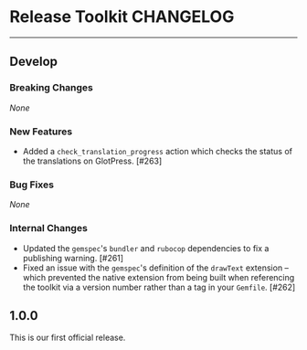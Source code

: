 # Release Toolkit CHANGELOG

---

## Develop

### Breaking Changes

_None_

### New Features

* Added a `check_translation_progress` action which checks the status of the translations on GlotPress. [#263]

### Bug Fixes

_None_

### Internal Changes

* Updated the `gemspec`'s `bundler` and `rubocop` dependencies to fix a publishing warning. [#261]
* Fixed an issue with the `gemspec`'s definition of the `drawText` extension – which prevented the native extension from being built when referencing the toolkit via a version number rather than a tag in your `Gemfile`. [#262]

## 1.0.0

This is our first official release.
